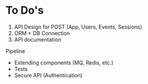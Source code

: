 
# To Do's

1. API Design for POST (App, Users, Events, Sessions)
2. ORM + DB Connection
3. API documentation

Pipeline

- Extending components (MQ, Redis, etc.)
- Tests
- Secure API (Authentication)
